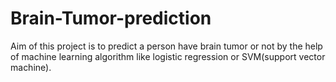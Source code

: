 # Brain-Tumor-prediction
Aim of this project is to predict a person have brain tumor or not by the help of machine learning algorithm like logistic regression or SVM(support vector machine). 
